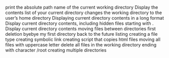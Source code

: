 print the absolute path name of the current working directory
Display the contents list of your current directory
changes the working directory to the user’s home directory
Displaying current directory contents in a long format
Display current directory contents, including hidden files starting with .
Display current directory contents
moving files between directories
first deletion
byebye my first directory
back to the future
listing
creating a file type
creating symbolic link
creating script that copies html files
moving all files with uppercase letter
delete all files in the working directory ending with character /root
creating multiple directories
